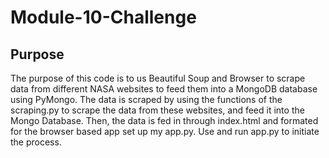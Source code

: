# Module-10-Challenge
## Purpose
The purpose of this code is to us Beautiful Soup and Browser to scrape data from different NASA websites to feed them into a MongoDB database using PyMongo. The data is scraped by using the functions of the scraping.py to scrape the data from these websites, and feed it into the Mongo Database. Then, the data is fed in through index.html and formated for the browser based app set up my app.py. Use and run app.py to initiate the process.
